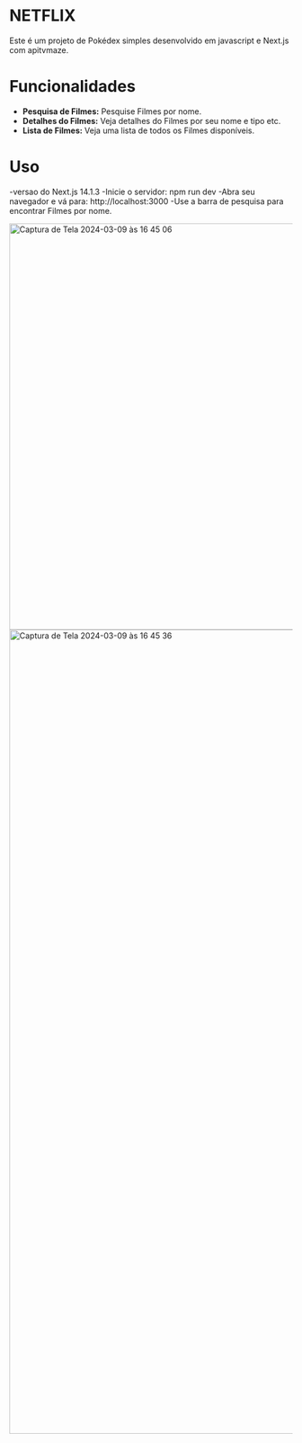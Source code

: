 # NETFLIX
Este é um projeto de Pokédex simples desenvolvido em javascript e Next.js com apitvmaze.

# Funcionalidades
- **Pesquisa de Filmes:** Pesquise Filmes por nome.
- **Detalhes do Filmes:** Veja detalhes do Filmes por seu nome e tipo etc.
- **Lista de Filmes:** Veja uma lista de todos os Filmes disponíveis.

# Uso
-versao do Next.js 14.1.3
-Inicie o servidor:  npm run dev
-Abra seu navegador e vá para: http://localhost:3000
-Use a barra de pesquisa para encontrar Filmes por nome.


<img width="723" alt="Captura de Tela 2024-03-09 às 16 45 06" src="https://github.com/Eduardo-hvs/Netflix-app/assets/130593787/caa7b50e-af99-44d8-8475-9e40729eb45c">
<img width="1431" alt="Captura de Tela 2024-03-09 às 16 45 36" src="https://github.com/Eduardo-hvs/Netflix-app/assets/130593787/e3deb94f-1927-49e7-8eea-e67e966eafa7">
